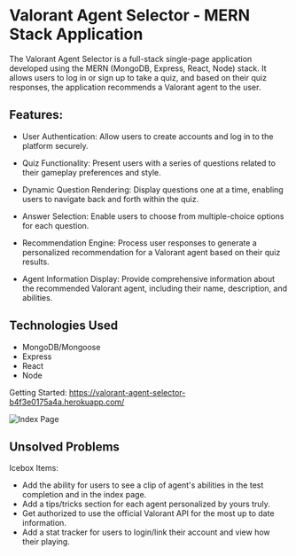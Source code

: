 # Valorant Agent Selector - MERN Stack Application

The Valorant Agent Selector is a full-stack single-page application developed using the MERN (MongoDB, Express, React, Node) stack. It allows users to log in or sign up to take a quiz, and based on their quiz responses, the application recommends a Valorant agent to the user.


## Features:

- User Authentication: Allow users to create accounts and log in to the platform securely.

- Quiz Functionality: Present users with a series of questions related to their gameplay preferences and style.

- Dynamic Question Rendering: Display questions one at a time, enabling users to navigate back and forth within the quiz.

- Answer Selection: Enable users to choose from multiple-choice options for each question.

- Recommendation Engine: Process user responses to generate a personalized recommendation for a Valorant agent based on their quiz results.

- Agent Information Display: Provide comprehensive information about the recommended Valorant agent, including their name, description, and abilities.

## Technologies Used

- MongoDB/Mongoose
- Express
- React
- Node

Getting Started: https://valorant-agent-selector-b4f3e0175a4a.herokuapp.com/

![Index Page]()

## Unsolved Problems

Icebox Items:
*  Add the ability for users to see a clip of agent's abilities in the test completion and in the index page.
* Add a tips/tricks section for each agent personalized by yours truly.
* Get authorized to use the official Valorant API for the most up to date information.
* Add a stat tracker for users to login/link their account and view how their playing.
